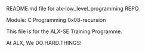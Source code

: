 README.md file for alx-low_level_programming REPO

Module: C Programming
0x08-recursion

This file is for the ALX-SE Training Programme.

At ALX, We DO.HARD.THINGS!
